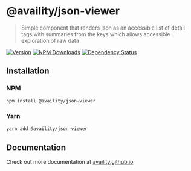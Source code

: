 # @availity/json-viewer

> Simple component that renders json as an accessible list of detail tags with summaries from the keys which allows accessible exploration of raw data

[![Version](https://img.shields.io/npm/v/@availity/link.svg?style=for-the-badge)](https://www.npmjs.com/package/@availity/json-viewer)
[![NPM Downloads](https://img.shields.io/npm/dt/@availity/link.svg?style=for-the-badge)](https://www.npmjs.com/package/@availity/json-viewer)
[![Dependency Status](https://img.shields.io/librariesio/release/npm/@availity/link?style=for-the-badge)](https://github.com/Availity/availity-react/blob/master/packages/link/package.json)

## Installation

### NPM

```bash
npm install @availity/json-viewer
```

### Yarn

```bash
yarn add @availity/json-viewer
```

## Documentation

Check out more documentation at [availity.github.io](https://availity.github.io/availity-react/components/json-viewer)

